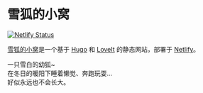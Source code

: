 # 雪狐的小窝

[![Netlify Status](https://api.netlify.com/api/v1/badges/55270eee-d30f-4b77-b6da-018df38b4d06/deploy-status)](https://app.netlify.com/sites/youko/deploys)

[雪狐的小窝](https://youko.netlify.app/)是一个基于 [Hugo](https://gohugo.io/) 和 [LoveIt](https://hugoloveit.com/) 的静态网站，部署于 [Netlify](https://www.netlify.com/)。

一只雪白的幼狐~  
在冬日的暖阳下睡着懒觉、奔跑玩耍...  
好似永远也不会长大。
